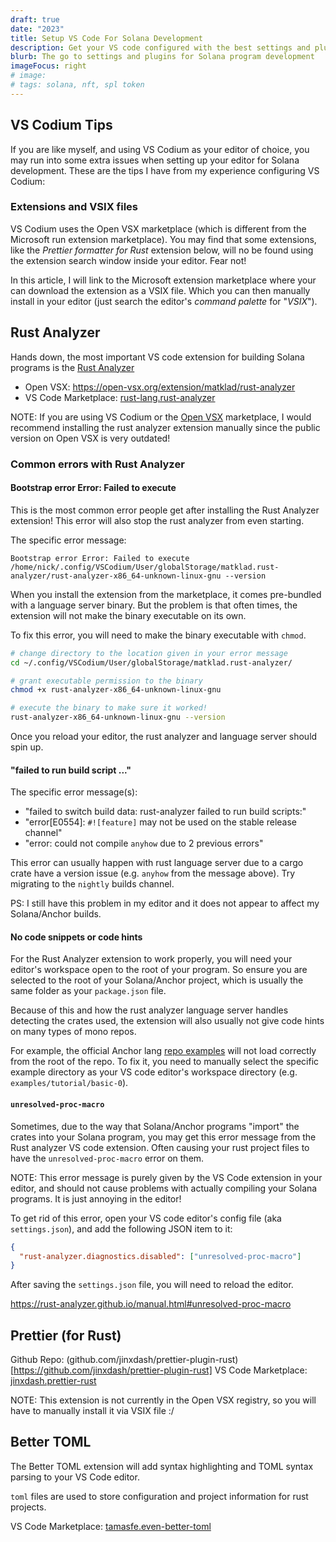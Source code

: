 ```yaml
---
draft: true
date: "2023"
title: Setup VS Code For Solana Development
description: Get your VS code configured with the best settings and plugins for Solana/Anchor program development.
blurb: The go to settings and plugins for Solana program development
imageFocus: right
# image:
# tags: solana, nft, spl token
---
```


## VS Codium Tips

If you are like myself, and using VS Codium as your editor of choice, you may run into some extra issues when setting up your editor for Solana development. These are the tips I have from my experience configuring VS Codium:

### Extensions and VSIX files

VS Codium uses the Open VSX marketplace (which is different from the Microsoft run extension marketplace). You may find that some extensions, like the _Prettier formatter for Rust_ extension below, will no be found using the extension search window inside your editor. Fear not!

In this article, I will link to the Microsoft extension marketplace where your can download the extension as a VSIX file. Which you can then manually install in your editor (just search the editor's _command palette_ for "_VSIX_").

## Rust Analyzer

Hands down, the most important VS code extension for building Solana programs is the [Rust Analyzer](https://rust-analyzer.github.io/)

- Open VSX: https://open-vsx.org/extension/matklad/rust-analyzer
- VS Code Marketplace: [rust-lang.rust-analyzer](https://marketplace.visualstudio.com/items?itemName=rust-lang.rust-analyzer)

NOTE: If you are using VS Codium or the [Open VSX](https://open-vsx.org/extension/matklad/rust-analyzer) marketplace, I would recommend installing the rust analyzer extension manually since the public version on Open VSX is very outdated!

### Common errors with Rust Analyzer

#### Bootstrap error Error: Failed to execute

This is the most common error people get after installing the Rust Analyzer extension! This error will also stop the rust analyzer from even starting.

The specific error message:

`Bootstrap error Error: Failed to execute /home/nick/.config/VSCodium/User/globalStorage/matklad.rust-analyzer/rust-analyzer-x86_64-unknown-linux-gnu --version`

When you install the extension from the marketplace, it comes pre-bundled with a language server binary. But the problem is that often times, the extension will not make the binary executable on its own.

To fix this error, you will need to make the binary executable with `chmod`.

```bash
# change directory to the location given in your error message
cd ~/.config/VSCodium/User/globalStorage/matklad.rust-analyzer/

# grant executable permission to the binary
chmod +x rust-analyzer-x86_64-unknown-linux-gnu

# execute the binary to make sure it worked!
rust-analyzer-x86_64-unknown-linux-gnu --version
```

Once you reload your editor, the rust analyzer and language server should spin up.

#### "failed to run build script ..."

The specific error message(s):

- "failed to switch build data: rust-analyzer failed to run build scripts:"
- "error[E0554]: `#![feature]` may not be used on the stable release channel"
- "error: could not compile `anyhow` due to 2 previous errors"

This error can usually happen with rust language server due to a cargo crate have a version issue (e.g. `anyhow` from the message above). Try migrating to the `nightly` builds channel.

PS: I still have this problem in my editor and it does not appear to affect my Solana/Anchor builds.

#### No code snippets or code hints

For the Rust Analyzer extension to work properly, you will need your editor's workspace open to the root of your program. So ensure you are selected to the root of your Solana/Anchor project, which is usually the same folder as your `package.json` file.

Because of this and how the rust analyzer language server handles detecting the crates used, the extension will also usually not give code hints on many types of mono repos.

For example, the official Anchor lang [repo examples](https://github.com/coral-xyz/anchor/tree/master/examples) will not load correctly from the root of the repo. To fix it, you need to manually select the specific example directory as your VS code editor's workspace directory (e.g. `examples/tutorial/basic-0`).

#### `unresolved-proc-macro`

Sometimes, due to the way that Solana/Anchor programs "import" the crates into your Solana program, you may get this error message from the Rust analyzer VS code extension. Often causing your rust project files to have the `unresolved-proc-macro` error on them.

NOTE: This error message is purely given by the VS Code extension in your editor, and should not cause problems with actually compiling your Solana programs. It is just annoying in the editor!

To get rid of this error, open your VS code editor's config file (aka `settings.json`), and add the following JSON item to it:

```json
{
  "rust-analyzer.diagnostics.disabled": ["unresolved-proc-macro"]
}
```

After saving the `settings.json` file, you will need to reload the editor.

https://rust-analyzer.github.io/manual.html#unresolved-proc-macro

## Prettier (for Rust)

Github Repo: (github.com/jinxdash/prettier-plugin-rust)[https://github.com/jinxdash/prettier-plugin-rust]
VS Code Marketplace: [jinxdash.prettier-rust](https://marketplace.visualstudio.com/items?itemName=jinxdash.prettier-rust)

NOTE: This extension is not currently in the Open VSX registry, so you will have to manually install it via VSIX file :/

## Better TOML

The Better TOML extension will add syntax highlighting and TOML syntax parsing to your VS Code editor.

`toml` files are used to store configuration and project information for rust projects.

VS Code Marketplace: [tamasfe.even-better-toml](https://marketplace.visualstudio.com/items?itemName=tamasfe.even-better-toml)
